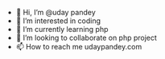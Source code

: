 - 👋 Hi, I’m @uday pandey
- 👀 I’m interested in coding
- 🌱 I’m currently learning php
- 💞️ I’m looking to collaborate on php project
- 📫 How to reach me udaypandey.com

<!---
uday12pandey/uday12pandey is a ✨ special ✨ repository because its `README.md` (this file) appears on your GitHub profile.
You can click the Preview link to take a look at your changes.
--->
